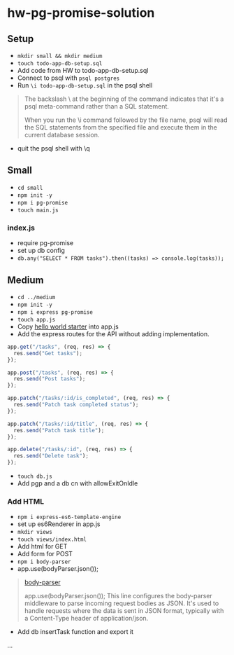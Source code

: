 # hw-pg-promise-solution

## Setup

- `mkdir small && mkdir medium`
- `touch todo-app-db-setup.sql`
- Add code from HW to todo-app-db-setup.sql
- Connect to psql with `psql postgres`
- Run `\i todo-app-db-setup.sql` in the psql shell

> The backslash \ at the beginning of the command indicates that it's a psql
> meta-command rather than a SQL statement.
>
> When you run the \i command followed by the file name, psql will read the SQL
> statements from the specified file and execute them in the current database
> session.

- quit the psql shell with \q

## Small

- `cd small`
- `npm init -y`
- `npm i pg-promise`
- `touch main.js`

### index.js

- require pg-promise
- set up db config
- `db.any("SELECT * FROM tasks").then((tasks) => console.log(tasks));`

## Medium

- `cd ../medium`
- `npm init -y`
- `npm i express pg-promise`
- `touch app.js`
- Copy [hello world starter](https://expressjs.com/en/starter/hello-world.html)
  into app.js
- Add the express routes for the API without adding implementation.

```js
app.get("/tasks", (req, res) => {
  res.send("Get tasks");
});

app.post("/tasks", (req, res) => {
  res.send("Post tasks");
});

app.patch("/tasks/:id/is_completed", (req, res) => {
  res.send("Patch task completed status");
});

app.patch("/tasks/:id/title", (req, res) => {
  res.send("Patch task title");
});

app.delete("/tasks/:id", (req, res) => {
  res.send("Delete task");
});
```

- `touch db.js`
- Add pgp and a db cn with allowExitOnIdle

### Add HTML

- `npm i express-es6-template-engine`
- set up es6Renderer in app.js
- `mkdir views`
- `touch views/index.html`
- Add html for GET
- Add form for POST
- `npm i body-parser`
- app.use(bodyParser.json());

> [body-parser](https://expressjs.com/en/resources/middleware/body-parser.html)
>
> app.use(bodyParser.json());
> This line configures the body-parser middleware to parse incoming request
> bodies as JSON. It's used to handle requests where the data is sent in JSON
> format, typically with a Content-Type header of application/json.

- Add db insertTask function and export it

...
